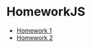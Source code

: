 # HomeworkJS
* [Homework 1](https://github.com/VictoriyaRoy/HomeworkJS/tree/hw1)
* [Homework 2](https://github.com/VictoriyaRoy/HomeworkJS/tree/hw2)
